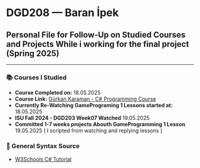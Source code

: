 # DGD208 — Baran İpek

## Personal File for Follow-Up on Studied Courses and Projects While i working for the final project (Spring 2025)

---

### 📚 Courses I Studied

- **Course Completed on:** 18.05.2025  
- **Course Link:** [Gürkan Karaman - C# Programming Course](https://www.youtube.com/watch?v=45avhkGuXIE&list=PLa6kneNR-u-3MDmvdsRhLHYQ6fnCiqywb&index=1&ab_channel=GurkanKaraman)
- **Currently Re-Watching GamePrograming 1 Lessons started at:** 18.05.2025
- **ISU Fall 2024 - DGD203 Week07 Watched** 19.05.2025
- **Committed 1-7 weeks projects Abouth GameProgramming 1 Lesson** 19.05.2025
( I scripted from watching and replying lessons )

 
### 📖 General Syntax Source

- [W3Schools C# Tutorial](https://www.w3schools.com/cs/index.php)

